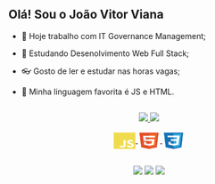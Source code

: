 ## Olá! Sou o João Vitor Viana

- 🔭 Hoje trabalho com IT Governance Management;
- 🌱 Estudando Desenolvimento Web Full Stack;
- 👓 Gosto de ler e estudar nas horas vagas;
- 🎯 Minha linguagem favorita é JS e HTML.

  ##

<div align="center">
  <a href="https://github.com/joao-vviana">
  <img height="180em" src="https://github-readme-stats.vercel.app/api?username=joao-viana&show_icons=true&theme=tokyonight&include_all_commits=true&count_private=true"/>
  <img height="180em" src="https://github-readme-stats.vercel.app/api/top-langs/?username=joao-vviana&layout=compact&langs_count=7&theme=tokyonight"/>
</div>
 <div align="center">
  <div style="display: inline_block"><br>
  <img align="center" alt="Joao-Js" height="30" width="40" src="https://raw.githubusercontent.com/devicons/devicon/master/icons/javascript/javascript-plain.svg">
  <img align="center" alt="Joao-HTML" height="30" width="40" src="https://raw.githubusercontent.com/devicons/devicon/master/icons/html5/html5-original.svg">
  <img align="center" alt="Joao-CSS" height="30" width="40" src="https://raw.githubusercontent.com/devicons/devicon/master/icons/css3/css3-original.svg">
  </div>
 </div> 
  
  ##
  
  <div align="center"> 
  <a href="https://instagram.com/jo4ov_" target="_blank"><img src="https://img.shields.io/badge/-Instagram-%23E4405F?style=for-the-badge&logo=instagram&logoColor=white" target="_blank"></a>
  <a href = "mailto:jviana052@gmail.com"><img src="https://img.shields.io/badge/-Gmail-%23333?style=for-the-badge&logo=gmail&logoColor=white" target="_blank"></a>
  <a href="https://www.linkedin.com/in/jo%C3%A3o-vitor-viana-9bb546223/" target="_blank"><img src="https://img.shields.io/badge/-LinkedIn-%230077B5?style=for-the-badge&logo=linkedin&logoColor=white" target="_blank"></a> 
</div>
